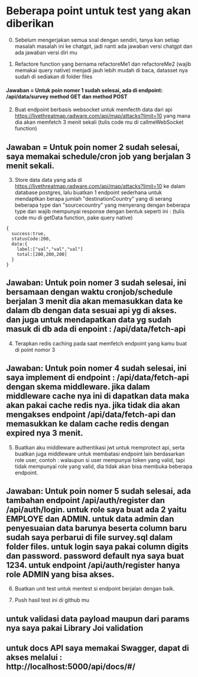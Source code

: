 # Beberapa point untuk test yang akan diberikan

0. Sebelum mengerjakan semua soal dengan sendiri, tanya kan setiap masalah masalah ini ke chatgpt, jadi nanti ada jawaban versi chatgpt dan ada jawaban versi diri mu

1. Refactore function yang bernama refactoreMe1 dan refactoreMe2 (wajib memakai query native) menjadi jauh lebih mudah di baca, datasset nya sudah di sediakan di folder files

#### Jawaban = Untuk poin nomer 1 sudah selesai, ada di endpoint: /api/data/survey method GET dan method POST

2. Buat endpoint berbasis websocket untuk memfecth data dari api https://livethreatmap.radware.com/api/map/attacks?limit=10 yang mana dia akan memfetch 3 menit sekali (tulis code mu di callmeWebSocket function)

## Jawaban = Untuk poin nomer 2 sudah selesai, saya memakai schedule/cron job yang berjalan 3 menit sekali.

3. Store data data yang ada di https://livethreatmap.radware.com/api/map/attacks?limit=10 ke dalam database postgres, lalu buatkan 1 endpoint sederhana untuk mendaptkan berapa jumlah "destinationCountry" yang di serang beberapa type dan "sourcecountry" yang menyerang dengan beberapa type
   dan wajib mempunyai response dengan bentuk seperti ini :
   (tulis code mu di getData function, pake query native)

```
{
  success:true,
  statusCode:200,
  data:{
    label:["val","val","val"]
    total:[200,200,200]
  }
}
```

## Jawaban: Untuk poin nomer 3 sudah selesai, ini bersamaan dengan waktu cronjob/schedule berjalan 3 menit dia akan memasukkan data ke dalam db dengan data sesuai api yg di akses. dan juga untuk mendapatkan data yg sudah masuk di db ada di enpoint : /api/data/fetch-api

4. Terapkan redis caching pada saat memfetch endpoint yang kamu buat di point nomor 3

## Jawaban: Untuk poin nomer 4 sudah selesai, ini saya implement di endpoint : /api/data/fetch-api dengan skema middleware. jika dalam middleware cache nya ini di dapatkan data maka akan pakai cache redis nya. jika tidak dia akan mengakses endpoint /api/data/fetch-api dan memasukkan ke dalam cache redis dengan expired nya 3 menit.

5. Buatkan aku middleware authentikasi jwt untuk memprotect api, serta buatkan juga middleware untuk membatasi endpoint lain berdasarkan role user, contoh :
   walaupun si user mempunyai token yang valid, tapi tidak mempunyai role yang valid, dia tidak akan bisa membuka beberapa endpoint.

## Jawaban: Untuk poin nomer 5 sudah selesai, ada tambahan endpoint /api/auth/register dan /api/auth/login. untuk role saya buat ada 2 yaitu EMPLOYE dan ADMIN. untuk data admin dan penyesuaian data barunya beserta column baru sudah saya perbarui di file survey.sql dalam folder files. untuk login saya pakai column digits dan password. password default nya saya buat 1234. untuk endpoint /api/auth/register hanya role ADMIN yang bisa akses.

6. Buatkan unit test untuk mentest si endpoint berjalan dengan baik.

7. Push hasil test ini di github mu

## untuk validasi data payload maupun dari params nya saya pakai Library Joi validation

## untuk docs API saya memakai Swagger, dapat di akses melalui : http://localhost:5000/api/docs/#/
